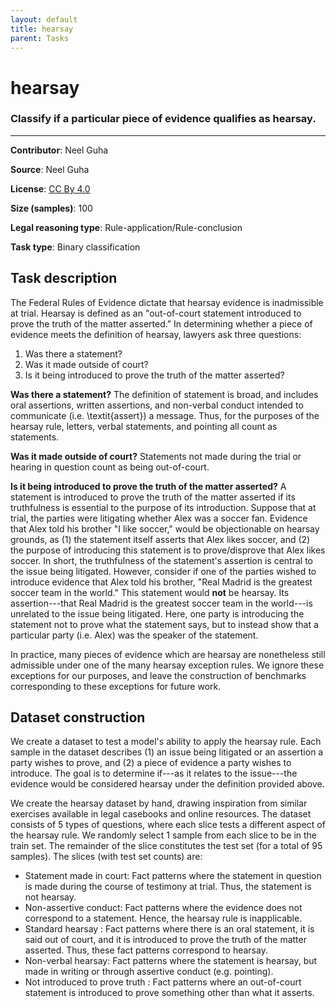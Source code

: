 ```yaml
---
layout: default
title: hearsay
parent: Tasks
---
```

# hearsay 

### Classify if a particular piece of evidence qualifies as hearsay.
---

**Contributor**: Neel Guha 

**Source**: Neel Guha

**License**: [CC By 4.0](https://creativecommons.org/licenses/by/4.0/)

**Size (samples)**: 100

**Legal reasoning type**: Rule-application/Rule-conclusion

**Task type**: Binary classification

## Task description
The Federal Rules of Evidence dictate that hearsay evidence is inadmissible at trial. Hearsay is defined as an "out-of-court statement introduced to prove the truth of the matter asserted." In determining whether a piece of evidence meets the definition of hearsay, lawyers ask three questions: 

1. Was there a statement?
2. Was it made outside of court?
3. Is it being introduced to prove the truth of the matter asserted?

**Was there a statement?** The definition of statement is broad, and includes oral assertions, written assertions, and non-verbal conduct intended to communicate (i.e. \textit{assert}) a message. Thus, for the purposes of the hearsay rule, letters, verbal statements, and pointing all count as statements. 

**Was it made outside of court?** Statements not made during the trial or hearing in question count as being out-of-court. 

**Is it being introduced to prove the truth of the matter asserted?** A statement is introduced to prove the truth of the matter asserted if its truthfulness is essential to the purpose of its introduction. Suppose that at trial, the parties were litigating whether Alex was a soccer fan. Evidence that Alex told his brother "I like soccer," would be objectionable on hearsay grounds, as (1) the statement itself asserts that Alex likes soccer, and (2) the purpose of introducing this statement is to prove/disprove that Alex likes soccer. In short, the truthfulness of the statement's assertion is central to the issue being litigated. However, consider if one of the parties wished to introduce evidence that Alex told his brother, "Real Madrid is the greatest soccer team in the world." This statement would **not** be hearsay. Its assertion---that Real Madrid is the greatest soccer team in the world---is unrelated to the issue being litigated. Here, one party is introducing the statement not to prove what the statement says, but to instead show that a particular party (i.e. Alex) was the speaker of the statement.

In practice, many pieces of evidence which are hearsay are nonetheless still admissible under one of the many hearsay exception rules. We ignore these exceptions for our purposes, and leave the construction of benchmarks corresponding to these exceptions for future work.

## Dataset construction
We create a dataset to test a model's ability to apply the hearsay rule. Each sample in the dataset describes (1) an issue being litigated or an assertion a party wishes to prove, and (2) a piece of evidence a party wishes to introduce. The goal is to determine if---as it relates to the issue---the evidence would be considered hearsay under the definition provided above. 

We create the hearsay dataset by hand, drawing inspiration from similar exercises available in legal casebooks and online resources. The dataset consists of 5 types of questions, where each slice tests a different aspect of the hearsay rule. We randomly select 1 sample from each slice to be in the train set. The remainder of the slice constitutes the test set (for a total of 95 samples). The slices (with test set counts) are: 

- Statement made in court: Fact patterns where the statement in question is made during the course of testimony at trial. Thus, the statement is not hearsay.
- Non-assertive conduct: Fact patterns where the evidence does not correspond to a statement. Hence, the hearsay rule is inapplicable.
- Standard hearsay : Fact patterns where there is an oral statement, it is said out of court, and it is introduced to prove the truth of the matter asserted. Thus, these fact patterns correspond to hearsay.
- Non-verbal hearsay: Fact patterns where the statement is hearsay, but made in writing or through assertive conduct (e.g. pointing).
- Not introduced to prove truth : Fact patterns where an out-of-court statement is introduced to prove something other than what it asserts.


